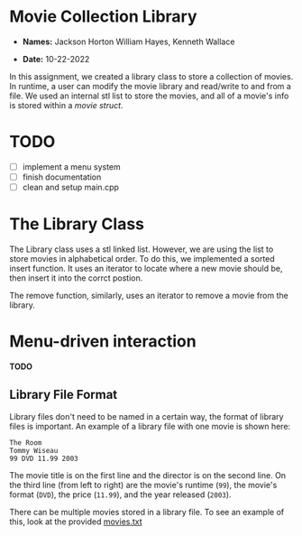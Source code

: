 # Movie Collection Library

* **Names:** Jackson Horton William Hayes, Kenneth Wallace

* **Date:** 10-22-2022

In this assignment, we created a library class to store a collection of movies. In runtime, a user can modify the movie library and read/write to and from a file. We used an internal stl list to store the movies, and all of a movie's info is stored within a *movie struct*.

# TODO
 - [ ] implement a menu system
 - [ ] finish documentation
 - [ ] clean and setup main.cpp

# The Library Class
The Library class uses a stl linked list. However, we are using the list to store movies in alphabetical order. To do this, we implemented a sorted insert function. It uses an iterator to locate where a new movie should be, then insert it into the corrct postion.

The remove function, similarly, uses an iterator to remove a movie from the library.

# Menu-driven interaction
**TODO**

## Library File Format
Library files don't need to be named in a certain way, the format of library files is important. An example of a library file with one movie is shown here:
```
The Room
Tommy Wiseau
99 DVD 11.99 2003
```
The movie title is on the first line and the director is on the second line.
On the third line (from left to right) are the movie's runtime (`99`), the movie's format (`DVD`), the price (`11.99`), and the year released (`2003`).

There can be multiple movies stored in a library file. To see an example of this, look at the provided [movies.txt](https://github.com/WillHayes096283/Movie-Collection-Library/blob/master/movies.txt)
